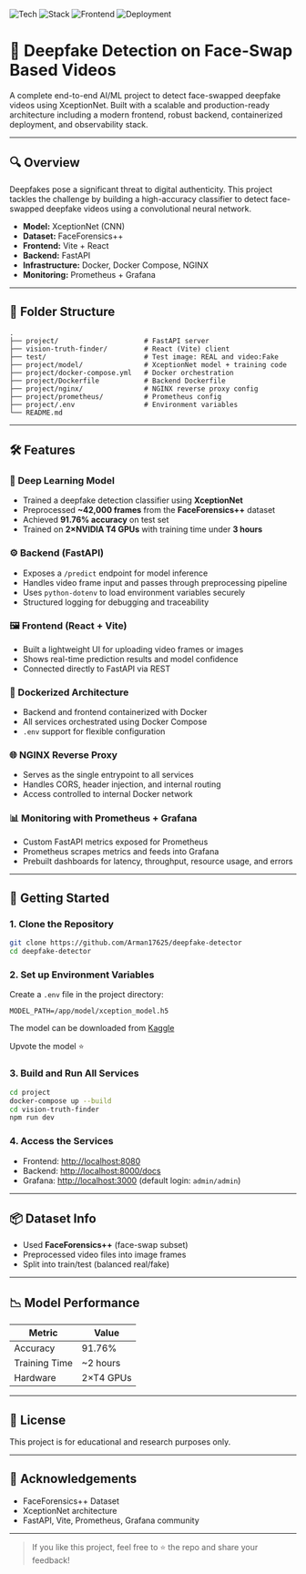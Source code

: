 ![Tech](https://img.shields.io/badge/ML-TensorFlow-blue)
![Stack](https://img.shields.io/badge/Backend-FastAPI-green)
![Frontend](https://img.shields.io/badge/Frontend-React%2FVite-yellow)
![Deployment](https://img.shields.io/badge/Deployment-Docker%20%7C%20Prometheus%20%7C%20Grafana-purple)


# 🧠 Deepfake Detection on Face-Swap Based Videos

A complete end-to-end AI/ML project to detect face-swapped deepfake videos using XceptionNet. Built with a scalable and production-ready architecture including a modern frontend, robust backend, containerized deployment, and observability stack.

---

## 🔍 Overview

Deepfakes pose a significant threat to digital authenticity. This project tackles the challenge by building a high-accuracy classifier to detect face-swapped deepfake videos using a convolutional neural network.

* **Model:** XceptionNet (CNN)
* **Dataset:** FaceForensics++
* **Frontend:** Vite + React
* **Backend:** FastAPI
* **Infrastructure:** Docker, Docker Compose, NGINX
* **Monitoring:** Prometheus + Grafana

---

## 📁 Folder Structure

```
.
├── project/                     # FastAPI server
├── vision-truth-finder/         # React (Vite) client
├── test/                        # Test image: REAL and video:Fake
├── project/model/               # XceptionNet model + training code
├── project/docker-compose.yml   # Docker orchestration
├── project/Dockerfile           # Backend Dockerfile
├── project/nginx/               # NGINX reverse proxy config
├── project/prometheus/          # Prometheus config
├── project/.env                 # Environment variables
└── README.md
```

---

## 🛠️ Features

### 🔬 Deep Learning Model

* Trained a deepfake detection classifier using **XceptionNet**
* Preprocessed **\~42,000 frames** from the **FaceForensics++** dataset
* Achieved **91.76% accuracy** on test set
* Trained on **2×NVIDIA T4 GPUs** with training time under **3 hours**

### ⚙️ Backend (FastAPI)

* Exposes a `/predict` endpoint for model inference
* Handles video frame input and passes through preprocessing pipeline
* Uses `python-dotenv` to load environment variables securely
* Structured logging for debugging and traceability

### 🖼️ Frontend (React + Vite)

* Built a lightweight UI for uploading video frames or images
* Shows real-time prediction results and model confidence
* Connected directly to FastAPI via REST

### 🐳 Dockerized Architecture

* Backend and frontend containerized with Docker
* All services orchestrated using Docker Compose
* `.env` support for flexible configuration

### 🌐 NGINX Reverse Proxy

* Serves as the single entrypoint to all services
* Handles CORS, header injection, and internal routing
* Access controlled to internal Docker network

### 📊 Monitoring with Prometheus + Grafana

* Custom FastAPI metrics exposed for Prometheus
* Prometheus scrapes metrics and feeds into Grafana
* Prebuilt dashboards for latency, throughput, resource usage, and errors

---

## 🚀 Getting Started

### 1. Clone the Repository

```bash
git clone https://github.com/Arman17625/deepfake-detector
cd deepfake-detector
```

### 2. Set up Environment Variables

Create a `.env` file in the project directory:

```env
MODEL_PATH=/app/model/xception_model.h5
```

The model can be downloaded from [Kaggle](https://www.kaggle.com/models/armanchaudhary/xception5o) 

Upvote the model ⭐

### 3. Build and Run All Services

```bash
cd project
docker-compose up --build
cd vision-truth-finder
npm run dev
```

### 4. Access the Services

* Frontend: [http://localhost:8080](http://localhost:3000)
* Backend: [http://localhost:8000/docs](http://localhost:8000/docs)
* Grafana: [http://localhost:3000](http://localhost:3000) (default login: `admin/admin`)

---

## 📦 Dataset Info

* Used **FaceForensics++** (face-swap subset)
* Preprocessed video files into image frames
* Split into train/test (balanced real/fake)

---

## 📉 Model Performance

| Metric        | Value     |
| ------------- | --------- |
| Accuracy      | 91.76%    |
| Training Time | \~2 hours |
| Hardware      | 2×T4 GPUs |

---


## 📝 License

This project is for educational and research purposes only.

---

## 🙌 Acknowledgements

* FaceForensics++ Dataset
* XceptionNet architecture
* FastAPI, Vite, Prometheus, Grafana community

---

> If you like this project, feel free to ⭐ the repo and share your feedback!
